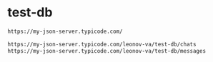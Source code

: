 # test-db
```sh
https://my-json-server.typicode.com/
```
```sh
https://my-json-server.typicode.com/leonov-va/test-db/chats
https://my-json-server.typicode.com/leonov-va/test-db/messages
```
